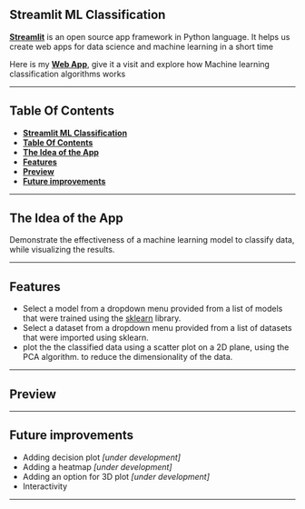 ## **Streamlit ML Classification**

**[Streamlit](https://streamlit.io)** is an open source app framework in Python language. It helps us create web apps for data science and machine learning in a short time

Here is my **[Web App](https://andrew2077-streamlit-ml-mlwebapp-mmhe32.streamlitapp.com)**, give it a visit and explore how Machine learning classification algorithms works

---

## **Table Of Contents**

- [**Streamlit ML Classification**](#streamlit-ml-classification)
- [**Table Of Contents**](#table-of-contents)
- [**The Idea of the App**](#the-idea-of-the-app)
- [**Features**](#features)
- [**Preview**](#preview)
- [**Future improvements**](#future-improvements)

---

## **The Idea of the App**

Demonstrate the effectiveness of a machine learning model to classify data, while visualizing the results.

---

## **Features**

- Select a model from a dropdown menu provided from a list of models that were trained using the [sklearn](https://scikit-learn.org/) library.
- Select a dataset from a dropdown menu provided from a list of datasets that were imported using sklearn.
- plot the the classified data using a scatter plot on a 2D plane, using the PCA algorithm. to reduce the dimensionality of the data.

---

## **Preview**

---

## **Future improvements**

- Adding decision plot _[under development]_
- Adding a heatmap _[under development]_
- Adding an option for 3D plot _[under development]_
- Interactivity

---

